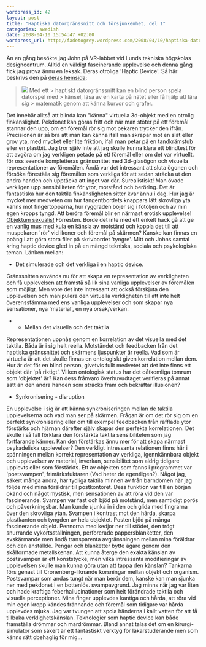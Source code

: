 ```yaml
--- 
wordpress_id: 42 
layout: post
title: "Haptiska datorgränssnitt och försjunkenhet, del 1" 
categories: swedish 
date: 2008-04-10 15:54:47 +02:00 
wordpress_url: http://fadetogrey.wordpress.com/2008/04/10/haptiska-datorgranssnitt-och-forsjunkenhet-del-1/ 
---
```


Än en gång besökte jag John på VR-labbet vid Lunds tekniska högskolas designcentrum. Alltid en väldigt fascinerande upplevelse och denna gång fick jag prova ännu en leksak. Deras otroliga 'Haptic Device'. Så här beskrivs den på [deras hemsida](http://www.certec.lth.se/haptics/ "deras hemsida"):

> ![](http://docs.google.com/File?id=df2vgdxk_175g8w65bxq_b) Med ett > haptiskt datorgränssnitt kan en blind person spela datorspel med > känsel, läsa av en karta på nätet eller få hjälp att lära sig > matematik genom att känna kurvor och grafer.

Det innebär alltså att blinda kan "känna" virtuella 3d-objekt med en otrolig finkänslighet. Pekdonet kan göras fritt och när man stöter på ett föremål stannar den upp, om en föremål rör sig mot pekaren trycker den ifrån. Precisionen är så bra att man kan känna ifall man skrapar mot en slät eller grov yta, med mycket eller lite friktion, ifall man petar på en tandkrämstub eller en plastbit. Jag tror själv inte att jag skulle kunna klara ett blindtest för att avgöra om jag verkligen petade på ett föremål eller om det var virtuellt. för oss seende kompletteras gränssnittet med 3d-glasögon och visuella representationer av föremålen. Ändå var det intressant att sluta ögonen och försöka föreställa sig föremålen som verkliga för att sedan sträcka ut den andra handen och upptäcka att inget var där. Surealistiskt! Man övade verkligen upp sensibiliteten för ytor, motstånd och beröring. Det är fantastiska hur den taktila finkänsligheten sitter kvar ännu i dag. Hur jag är mycket mer medveten om hur tangentbordets knappars lätt skrovliga yta känns mot fingertopparna, hur ryggraden böjer sig i fotöljen och av min egen kropps tyngd. Att beröra föremål blir en närmast erotisk upplevelse! [Objektum sexualis!](http://www.berlinermauer.se/ "Objektum sexualis!") Förresten. Borde det inte med ett enkelt hack gå att ge en vanlig mus med kula en känsla av motstånd och koppla det till att muspekaren 'rör' vid ikoner och föremål på skärmen? Kanske kan finnas en poäng i att göra stora filer på skrivbordet 'tyngre'. Mitt och Johns samtal kring haptic device gled in på en mängd tekniska, sociala och psykologiska teman. Länken mellan:

- Det simulerade och det verkliga i en haptic device.

Gränssnitten används nu för att skapa en representation av verkligheten och få upplevelsen att framstå så lik sina vanliga upplevelser av föremålen som möjligt. Men vore det inte intressant att också förskjuta den upplevelsen och manipulera den virtuella verkligheten till att inte helt överensstämma med ens vanliga upplevelser och som skapar nya sensationer, nya 'material', en nya orsak/verkan.

- - Mellan det visuella och det taktila

Representationen uppnås genom en korrelation av det visuella med det taktila. Båda är i sig helt reella. Motståndet och feedbacken från det haptiska gränssnittet och skärmens ljuspunkter är reella. Vad som är virtuella är att det skulle finnas en ontologiskt given korrelation mellan dem. Hur är det för en blind person, givetvis fullt medvetet att det inte finns ett objekt där 'på riktigt'. Vilken ontologisk status har det oåtkomliga tomrum som 'objektet' är? Kan dess frånvaro överhuvudtaget verifieras på annat sätt än den andra handen som sträcks fram och bekräftar illusionen?

- Synkronisering - disruption

En upplevelse i sig är att känna synkroniseringen mellan de taktila upplevelserna och vad man ser på skärmen. Frågan är om det rör sig om en perfekt synkronisering eller om till exempel feedbacken från räfflade ytor förstärks och hjärnan därefter själv skapar den perfekta korrelationen. Det skulle i så fall förklara den förstärkta taktila sensibiliteten som jag fortfarande känner. Kan den förstärkas ännu mer för att skapa närmast psykadeliska upplevelser? Den verkligt intressanta relationen finns här i spänningen mellan korrekt representation av verkliga, igennkännbara objekt och upplevelser av material, inverkan, sensibilitet som aldrig tidigare upplevts eller som förstärkts. Ett av objekten som fanns i programmet var 'postsvampen', frimärksfuktaren (Vad heter de egentligen?). Något jag, säkert många andra, har tydliga taktila minnen av från barndomen när jag följde med mina föräldrar till postkontoret. Dess funktion var till en början okänd och något mystisk, men sensationen av att röra vid den var fascinerande. Svampen var fast och bjöd på motstånd, men samtidigt porös och påverkningsbar. Man kunde sjunka in i den och glida med fingrarna över den skrovliga ytan. Svampen i kontrast mot den hårda, skarpa plastkanten och tyngden av hela objektet. Posten bjöd på många fascinerande objekt. Pennorna med kedjor ner till stödet, den trögt snurrande vykortsställningen, perforerade pappersblanketter, den avskärmande men ändå transparenta avgränsningen mellan mina föräldrar och den anställde. Pengar och blanketter bytte ägare genom den skålformade metallskenan. Att kunna återge den exakta känslan av postsvampen är ett konststycke, men vilka intressanta modifieringar av upplevelsen skulle man kunna göra utan att tappa den känslan? Tankarna förs genast till Cronenberg-liknande korsningar mellan objekt och organism. Postsvampar som andas tungt när man berör dem, kanske kan man sjunka ner med pekdonet i en bottenlös. svampavgrund. Jag minns när jag var liten och hade kraftiga feberhallucinationer som helt förändrade taktila och visuella perceptioner. Mina fingar upplevdes kantiga och hårda, att röra vid min egen kropp kändes frännande och föremål som tidigare var hårda upplevdes mjuka. Jag var tvungen att spola händerna i kallt vatten för att få tillbaka verklighetskänslan. Teknologier som haptic device kan både framställa drömmar och mardrömmar. Bland annat talas det om en kirurgi-simulator som säkert är ett fantastiskt verktyg för läkarstuderande men som känns rätt obehaglig för mig... 

